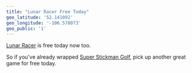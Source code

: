```yaml
---
title: "Lunar Racer Free Today"
geo_latitude: '52.141092'
geo_longitude: '-106.578073'
geo_public: '1'
---
```

<p><a href="http://click.linksynergy.com/fs-bin/stat?id=6PFrOqNV4B8&offerid=146261&type=3&subid=0&tmpid=1826&RD_PARM1=http%253A%252F%252Fitunes.apple.com%252Fca%252Fapp%252Flunar-racer%252Fid474300148%253Fmt%253D8%2526uo%253D4%2526partnerId%253D30">Lunar Racer</a> is free today now too. </p>
<p>So if you've already wrapped <a href="https://chrisenns.com/2012/03/super-stickman-golf-is-free-today/">Super Stickman Golf</a>, pick up another great game for free today.</p>
